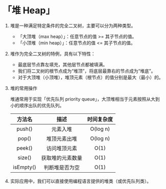 # 「堆 Heap」

1. 堆是一种满足特定条件的完全二叉树，主要可以分为两种类型。

   - 「大顶堆（max heap）」：任意节点的值 >= 其子节点的值。
   - 「小顶堆（min heap）」：任意节点的值 <= 其子节点的值。

2. 堆作为完全二叉树的特例，具有以下特性：

   - 最底层节点靠左填充，其他层节点都被填满。
   - 我们将二叉树的根节点成为“堆顶”，将底层最靠右的节点成为“堆底”。
   - 对于大顶堆（小顶堆），堆顶元素（根节点）的值分别是最大（最小）的。

3. 堆的常用操作
   
    堆通常用于实现「优先队列 priority queue」，大顶堆相当于元素按照从大到小的顺序出队的优先队列。
    
    |    方法名    |    描述    |  时间复杂度   |
    |:---------:|:--------:|:--------:|
    |  push()   |   元素入堆   | O(log n) |
    |   pop()   |  堆顶元素出堆  | O(log n) |
    |  peek()   |  访问堆顶元素  |   O(1)   |
    |  size()   | 获取堆的元素数量 |   O(1)   |
    | isEmpty() | 判断堆是否为空  |   O(1)   |

4. 实际应用中，我们可以直接使用编程语言提供的堆类（或优先队列类）。
